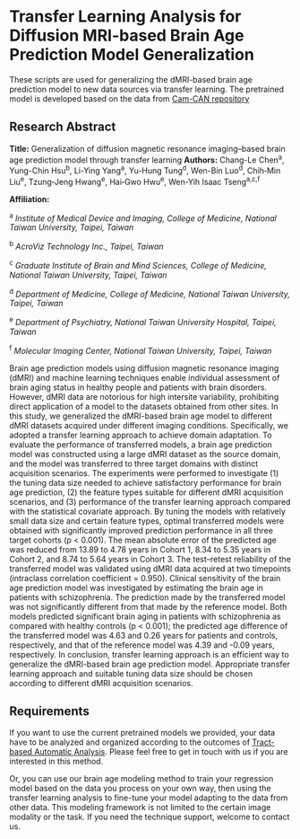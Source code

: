 # Transfer Learning Analysis for Diffusion MRI-based Brain Age Prediction Model Generalization

These scripts are used for generalizing the dMRI-based brain age prediction model to new data sources via transfer learning. 
The pretrained model is developed based on the data from [Cam-CAN repository](https://www.cam-can.org/)

## Research Abstract
**Title:** Generalization of diffusion magnetic resonance imaging–based brain age prediction model through transfer learning
**Authors:** Chang-Le Chen<sup>a</sup>, Yung-Chin Hsu<sup>b</sup>, Li-Ying Yang<sup>a</sup>, Yu-Hung Tung<sup>d</sup>, 
Wen-Bin Luo<sup>d</sup>, Chih‐Min Liu<sup>e</sup>, Tzung‐Jeng Hwang<sup>e</sup>, Hai‐Gwo Hwu<sup>e</sup>, Wen-Yih Isaac Tseng<sup>a,c,f</sup>

**Affiliation:**

<sup>a</sup> *Institute of Medical Device and Imaging, College of Medicine, National Taiwan University, Taipei, Taiwan*

<sup>b</sup> *AcroViz Technology Inc., Taipei, Taiwan*

<sup>c</sup> *Graduate Institute of Brain and Mind Sciences, College of Medicine, National Taiwan University, Taipei, Taiwan*

<sup>d</sup> *Department of Medicine, College of Medicine, National Taiwan University, Taipei, Taiwan*

<sup>e</sup> *Department of Psychiatry, National Taiwan University Hospital, Taipei, Taiwan*

<sup>f</sup> *Molecular Imaging Center, National Taiwan University, Taipei, Taiwan*

Brain age prediction models using diffusion magnetic resonance imaging (dMRI) and machine learning techniques enable individual assessment of brain aging status in healthy people and patients with brain disorders. 
However, dMRI data are notorious for high intersite variability, prohibiting direct application of a model to the datasets obtained from other sites. 
In this study, we generalized the dMRI-based brain age model to different dMRI datasets acquired under different imaging conditions. 
Specifically, we adopted a transfer learning approach to achieve domain adaptation. 
To evaluate the performance of transferred models, a brain age prediction model was constructed using a large dMRI dataset as the source domain, and the model was transferred to three target domains with distinct acquisition scenarios. 
The experiments were performed to investigate (1) the tuning data size needed to achieve satisfactory performance for brain age prediction, (2) the feature types suitable for different dMRI acquisition scenarios, and (3) performance of the transfer learning approach compared with the statistical covariate approach. 
By tuning the models with relatively small data size and certain feature types, optimal transferred models were obtained with significantly improved prediction performance in all three target cohorts (p < 0.001). 
The mean absolute error of the predicted age was reduced from 13.89 to 4.78 years in Cohort 1, 8.34 to 5.35 years in Cohort 2, and 8.74 to 5.64 years in Cohort 3. 
The test–retest reliability of the transferred model was validated using dMRI data acquired at two timepoints (intraclass correlation coefficient = 0.950). 
Clinical sensitivity of the brain age prediction model was investigated by estimating the brain age in patients with schizophrenia. 
The prediction made by the transferred model was not significantly different from that made by the reference model. 
Both models predicted significant brain aging in patients with schizophrenia as compared with healthy controls (p < 0.001); the predicted age difference of the transferred model was 4.63 and 0.26 years for patients and controls, respectively, and that of the reference model was 4.39 and -0.09 years, respectively. 
In conclusion, transfer learning approach is an efficient way to generalize the dMRI-based brain age prediction model. 
Appropriate transfer learning approach and suitable tuning data size should be chosen according to different dMRI acquisition scenarios.

## Requirements
If you want to use the current pretrained models we provided, your data have to be analyzed and organized according to the outcomes of [Tract-based Automatic Analysis](https://onlinelibrary.wiley.com/doi/full/10.1002/hbm.22854).
Please feel free to get in touch with us if you are interested in this method.

Or, you can use our brain age modeling method to train your regression model based on the data you process on your own way, then using the transfer learning analysis to fine-tune your model adapting to the data from other data.
This modeling framework is not limited to the certain image modality or the task. If you need the technique support, welcome to contact us.




